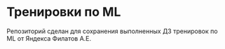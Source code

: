 # Тренировки по ML
Репозиторий сделан для сохранения выполненных ДЗ тренировок по ML от Яндекса
Филатов А.Е.
